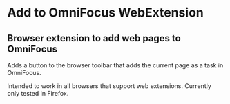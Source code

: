 # Add to OmniFocus WebExtension

## Browser extension to add web pages to OmniFocus

Adds a button to the browser toolbar that adds the current page as a task in
OmniFocus.

Intended to work in all browsers that support web extensions. Currently only
tested in Firefox.
